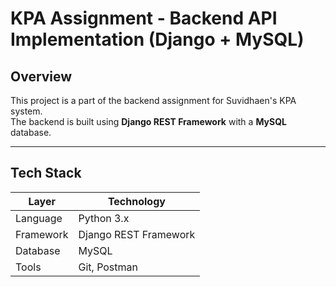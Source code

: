 # KPA Assignment - Backend API Implementation (Django + MySQL)

## Overview

This project is a part of the backend assignment for Suvidhaen's KPA system.  
The backend is built using **Django REST Framework** with a **MySQL** database.

---

## Tech Stack

| Layer        | Technology                |
|--------------|---------------------------|
| Language     | Python 3.x                |
| Framework    | Django REST Framework     |
| Database     | MySQL                     |
| Tools        | Git, Postman              |


